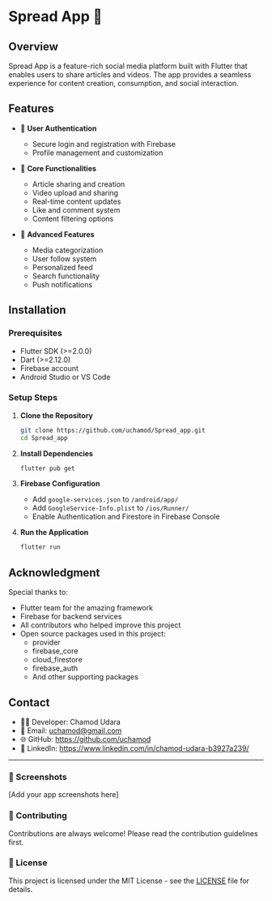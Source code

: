 # Spread App 📱

## Overview
Spread App is a feature-rich social media platform built with Flutter that enables users to share articles and videos. The app provides a seamless experience for content creation, consumption, and social interaction.

## Features
- 👤 **User Authentication**
  - Secure login and registration with Firebase
  - Profile management and customization

- 📱 **Core Functionalities**
  - Article sharing and creation
  - Video upload and sharing
  - Real-time content updates
  - Like and comment system
  - Content filtering options

- 🎯 **Advanced Features**
  - Media categorization
  - User follow system
  - Personalized feed
  - Search functionality
  - Push notifications

## Installation

### Prerequisites
- Flutter SDK (>=2.0.0)
- Dart (>=2.12.0)
- Firebase account
- Android Studio or VS Code

### Setup Steps
1. **Clone the Repository**
   ```bash
   git clone https://github.com/uchamod/Spread_app.git
   cd Spread_app
   ```

2. **Install Dependencies**
   ```bash
   flutter pub get
   ```

3. **Firebase Configuration**
   - Add `google-services.json` to `/android/app/`
   - Add `GoogleService-Info.plist` to `/ios/Runner/`
   - Enable Authentication and Firestore in Firebase Console

4. **Run the Application**
   ```bash
   flutter run
   ```

## Acknowledgment
Special thanks to:
- Flutter team for the amazing framework
- Firebase for backend services
- All contributors who helped improve this project
- Open source packages used in this project:
  - provider
  - firebase_core
  - cloud_firestore
  - firebase_auth
  - And other supporting packages

## Contact
- 👨‍💻 Developer: Chamod Udara
- 📧 Email: uchamod@gmail.com
- 🌐 GitHub: https://github.com/uchamod
- 💼 LinkedIn: https://www.linkedin.com/in/chamod-udara-b3927a239/

---

### 📱 Screenshots
[Add your app screenshots here]

### 🤝 Contributing
Contributions are always welcome! Please read the contribution guidelines first.

### 📄 License
This project is licensed under the MIT License - see the [LICENSE](LICENSE) file for details.
